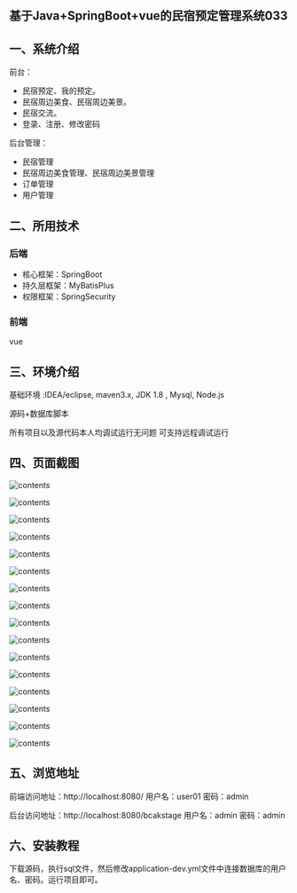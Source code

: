 ## 基于Java+SpringBoot+vue的民宿预定管理系统033

## 一、系统介绍

前台：
- 民宿预定、我的预定。       
- 民宿周边美食、民宿周边美景。      
- 民宿交流。
- 登录、注册、修改密码

后台管理：
- 民宿管理
- 民宿周边美食管理、民宿周边美景管理
- 订单管理
- 用户管理

## 二、所用技术

### 后端
* 核心框架：SpringBoot
* 持久层框架：MyBatisPlus
* 权限框架：SpringSecurity

### 前端
vue


## 三、环境介绍

基础环境 :IDEA/eclipse, maven3.x, JDK 1.8 , Mysql, Node.js

源码+数据库脚本 

所有项目以及源代码本人均调试运行无问题 可支持远程调试运行

## 四、页面截图

![contents](./picture/picture1.png)

![contents](./picture/picture2.png)

![contents](./picture/picture3.png)

![contents](./picture/picture4.png)

![contents](./picture/picture5.png)

![contents](./picture/picture6.png)

![contents](./picture/picture7.png)

![contents](./picture/picture8.png)

![contents](./picture/picture9.png)

![contents](./picture/picture10.png)

![contents](./picture/picture11.png)

![contents](./picture/picture12.png)

![contents](./picture/picture13.png)

![contents](./picture/picture14.png)

![contents](./picture/picture15.png)

![contents](./picture/picture16.png)


## 五、浏览地址

前端访问地址：http://localhost:8080/   用户名：user01 密码：admin

后台访问地址：http://localhost:8080/bcakstage 用户名：admin 密码：admin

## 六、安装教程

下载源码，执行sql文件，然后修改application-dev.yml文件中连接数据库的用户名、密码。运行项目即可。



